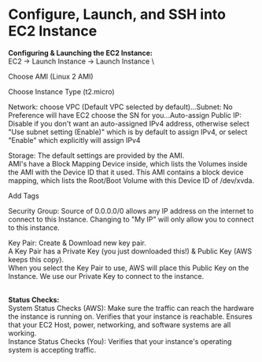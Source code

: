 # Configure, Launch, and SSH into EC2 Instance

**Configuring & Launching the EC2 Instance:** \
EC2 → Launch Instance → Launch Instance \

Choose AMI (Linux 2 AMI)

Choose Instance Type (t2.micro)

Network: choose VPC (Default VPC selected by default)...Subnet: No Preference will have EC2 choose the SN for you...Auto-assign Public IP: Disable if you don't want an auto-assigned IPv4 address, otherwise select "Use subnet setting (Enable)" which is by default to assign IPv4, or select "Enable" which explicitly will assign IPv4

Storage: The default settings are provided by the AMI. \
AMI's have a Block Mapping Device inside, which lists the Volumes inside the AMI with the Device ID that it used. This AMI contains a block device mapping, which lists the Root/Boot Volume with this Device ID of /dev/xvda.

Add Tags

Security Group: Source of 0.0.0.0/0 allows any IP address on the internet to connect to this Instance. Changing to "My IP" will only allow you to connect to this instance.

Key Pair: Create & Download new key pair. \
A Key Pair has a Private Key (you just downloaded this!)  & Public Key (AWS keeps this copy). \
When you select the Key Pair to use, AWS will place this Public Key on the Instance. We use our Private Key to connect to the instance.

\
**Status Checks:** \
System Status Checks (AWS): Make sure the traffic can reach the hardware the instance is running on. Verifies that your instance is reachable. Ensures that your EC2 Host, power, networking, and software systems are all working. \
Instance Status Checks (You): Verifies that your instance's operating system is accepting traffic.

